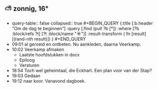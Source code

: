 ## ⛅ zonnig, 16°
- query-table:: false
  collapsed:: true
  #+BEGIN_QUERY 
  {:title [:b.header "Om de dag te beginnen"]
   :query [:find (pull ?b [*])
     :where 
       [?b :block/refs ?t]
       [?t :block/name "☀️"]]
   :result-transform ( fn [result] [(rand-nth result)])
  }
  #+END_QUERY
- 09:01 al geroeid en ontbeten. Nu aankleden, daarna Veerkamp.
- 10:02 Veerkamp afmaken
	- Laatste hoofdstukken in docx
	- Epiloog
	- Versturen
- 18:54 Toch wel geheimtaal, die Eckhart. Een plan voor van der Stap?
- 19:03 Gedaan
- 19:12 naar koor. Vanavond dagboek.